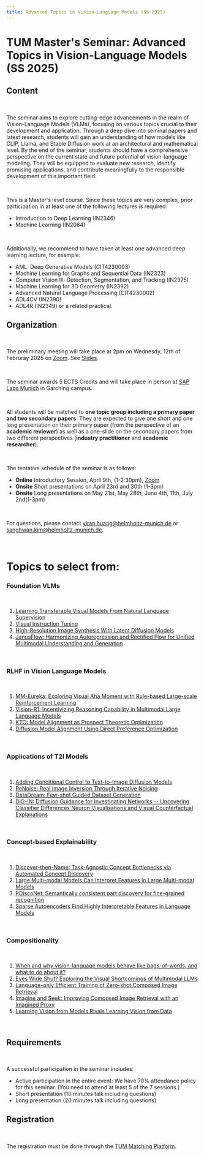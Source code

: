 ```yaml
---
title: Advanced Topics in Vision-Language Models (SS 2025)
---
```

# TUM Master's Seminar: Advanced Topics in Vision-Language Models (SS 2025)

## Content

</br>

The seminar aims to explore cutting-edge advancements in the realm of Vision-Language Models (VLMs), focusing on various topics crucial to their development and application. Through a deep dive into seminal papers and latest research, students will gain an understanding of how models like CLIP, Llama, and Stable Diffusion work at an architectural and mathematical level. By the end of the seminar, students should have a comprehensive perspective on the current state and future potential of vision-language modeling. They will be equipped to evaluate new research, identify promising applications, and contribute meaningfully to the responsible development of this important field.

</br>

This is a Master's level course. Since these topics are very complex, prior participation in at least one of the following lectures is required:
- Introduction to Deep Learning (IN2346)
- Machine Learning (IN2064)

</br>

Additionally, we recommend to have taken at least one advanced deep learning lecture, for example:
- AML: Deep Generative Models (CIT4230003)
- Machine Learning for Graphs and Sequential Data (IN2323)
- Computer Vision III: Detection, Segmentation, and Tracking (IN2375)
- Machine Learning for 3D Geometry (IN2392)
- Advanced Natural Language Processing (CIT4230002)
- ADL4CV (IN2390)
- ADL4R (IN2349)
or a related practical.

## Organization

</br>

The preliminary meeting will take place at 2pm on Wednesdy, 12th of Februray 2025 on [Zoom](https://tum-conf.zoom-x.de/j/8713460070?pwd=SEd6a2QycjF0VnMzOGVDOXpuNzkwQT09). See [Slides](https://drive.google.com/file/d/1INDmalibspXghQrTBPgGS65rygeZ9sjJ/view?usp=drive_link).

</br>

The seminar awards 5 ECTS Credits and will take place in person at [SAP Labs Munich](https://www.google.com/maps/place/SAP+Labs+Munich+(MUE03)/@48.2637921,11.6667211,15.71z/data=!4m6!3m5!1s0x479e73ae34549fab:0xcf849163c0750852!8m2!3d48.2641469!4d11.6610809!16s%2Fg%2F11s93pl1ct?entry=ttu&g_ep=EgoyMDI1MDMwMi4wIKXMDSoJLDEwMjExNDUzSAFQAw%3D%3D) in Garching campus.

</br>

All students will be matched to __one topic group including a primary paper and two secondary papers__. They are expected to give one short and one long presentation on their primary paper (from the perspective of an __academic reviewer__) as well as a one-slide on the secondary papers from two different perspectives (__industry practitioner__ and __academic researcher__).

</br>

The tentative schedule of the seminar is as follows:
- __Online__ Introductory Session, April 9th, (1-2:30pm), [Zoom](https://tum-conf.zoom-x.de/j/8713460070?pwd=SEd6a2QycjF0VnMzOGVDOXpuNzkwQT09)
- __Onsite__ Short presentations on April 23rd and 30th (1-3pm)
- __Onsite__ Long presentations on May 21st, May 28th, June 4th, 11th, July 2nd(1-3pm)

</br>

For questions, please contact yiran.huang@helmholtz-munich.de or sanghwan.kim@helmholtz-munich.de.

</br>

# Topics to select from:

### Foundation VLMs

</br>

1. [Learning Transferable Visual Models From Natural Language Supervision](https://arxiv.org/abs/2103.00020)
2. [Visual Instruction Tuning](https://arxiv.org/abs/2304.08485)
3. [High-Resolution Image Synthesis With Latent Diffusion Models](https://arxiv.org/abs/2112.10752)
4. [JanusFlow: Harmonizing Autoregression and Rectified Flow for Unified Multimodal Understanding and Generation](https://arxiv.org/abs/2411.07975)

</br>

### RLHF in Vision Language Models

</br>

1. [MM-Eureka: Exploring Visual Aha Moment with Rule-based Large-scale Reinforcement Learning](https://arxiv.org/abs/2503.07365)
2. [Vision-R1: Incentivizing Reasoning Capability in Multimodal Large Language Models](https://arxiv.org/abs/2503.06749)
3. [KTO: Model Alignment as Prospect Theoretic Optimization](https://arxiv.org/abs/2402.01306)
4. [Diffusion Model Alignment Using Direct Preference Optimization](https://arxiv.org/abs/2311.12908)

</br>

### Applications of T2I Models

</br>

1. [Adding Conditional Control to Text-to-Image Diffusion Models](https://arxiv.org/abs/2302.05543)
2. [ReNoise: Real Image Inversion Through Iterative Noising](https://arxiv.org/abs/2403.14602)
3. [DataDream: Few-shot Guided Dataset Generation](https://arxiv.org/abs/2407.10910)
4. [DiG-IN: Diffusion Guidance for Investigating Networks -- Uncovering Classifier Differences Neuron Visualisations and Visual Counterfactual Explanations](https://arxiv.org/abs/2311.17833)

</br>

### Concept-based Explainability 

</br>

1. [Discover-then-Name: Task-Agnostic Concept Bottlenecks via Automated Concept Discovery](https://arxiv.org/abs/2407.14499)
2. [Large Multi-modal Models Can Interpret Features in Large Multi-modal Models](https://arxiv.org/abs/2411.14982)
3. [PDiscoNet: Semantically consistent part discovery for fine-grained recognition](https://arxiv.org/abs/2309.03173)
4. [Sparse Autoencoders Find Highly Interpretable Features in Language Models ](https://arxiv.org/abs/2309.08600)
</br>

### Compositionality

</br>

1. [When and why vision-language models behave like bags-of-words, and what to do about it?](https://arxiv.org/abs/2210.01936)
2. [Eyes Wide Shut? Exploring the Visual Shortcomings of Multimodal LLMs](https://arxiv.org/abs/2401.06209)
3. [Language-only Efficient Training of Zero-shot Composed Image Retrieval](https://arxiv.org/abs/2312.01998)
4. [Imagine and Seek: Improving Composed Image Retrieval with an Imagined Proxy](https://arxiv.org/abs/2306.07282.pdf)
5. [Learning Vision from Models Rivals Learning Vision from Data](https://arxiv.org/abs/2411.16752)


</br>

## Requirements

</br>

A successful participation in the seminar includes:
- Active participation in the entire event: We have 70% attendance policy for this seminar. (You need to attend at least 5 of the 7 sessions.)
- Short presentation (10 minutes talk including questions)
- Long presentation (20 minutes talk including questions)

## Registration

</br>

The registration must be done through the [TUM Matching Platform](https://matching.in.tum.de/).